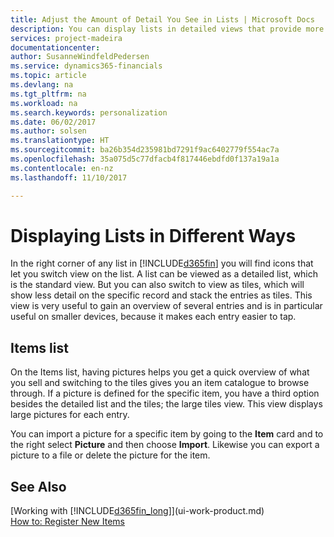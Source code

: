 ```yaml
---
title: Adjust the Amount of Detail You See in Lists | Microsoft Docs
description: You can display lists in detailed views that provide more information, or as tiles that are easy to visually scan.
services: project-madeira
documentationcenter: 
author: SusanneWindfeldPedersen
ms.service: dynamics365-financials
ms.topic: article
ms.devlang: na
ms.tgt_pltfrm: na
ms.workload: na
ms.search.keywords: personalization
ms.date: 06/02/2017
ms.author: solsen
ms.translationtype: HT
ms.sourcegitcommit: ba26b354d235981bd7291f9ac6402779f554ac7a
ms.openlocfilehash: 35a075d5c77dfacb4f817446ebdfd0f137a19a1a
ms.contentlocale: en-nz
ms.lasthandoff: 11/10/2017

---
```

# <a name="displaying-lists-in-different-ways"></a>Displaying Lists in Different Ways
In the right corner of any list in [!INCLUDE[d365fin](includes/d365fin_md.md)] you will find icons that let you switch view on the list. A list can be viewed as a detailed list, which is the standard view. But you can also switch to view as tiles, which will show less detail on the specific record and stack the entries as tiles. This view is very useful to gain an overview of several entries and is in particular useful on smaller devices, because it makes each entry easier to tap.

## <a name="items-list"></a>Items list
On the Items list, having pictures helps you get a quick overview of what you sell and switching to the tiles gives you an item catalogue to browse through. If a picture is defined for the specific item, you have a third option besides the detailed list and the tiles; the large tiles view. This view displays large pictures for each entry.

You can import a picture for a specific item by going to the **Item** card and to the right select **Picture** and then choose **Import**. Likewise you can export a picture to a file or delete the picture for the item.  

## <a name="see-also"></a>See Also
[Working with [!INCLUDE[d365fin_long](includes/d365fin_long_md.md)]](ui-work-product.md)  
[How to: Register New Items](inventory-how-register-new-items.md)  

